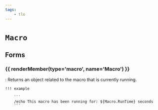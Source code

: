 ```yaml
---
tags:
    - tlo
---
```

# `Macro`

## Forms

### {{ renderMember(type='macro', name='Macro') }}

:   Returns an object related to the macro that is currently running.

    !!! example

        ```
        /echo This macro has been running for: ${Macro.RunTime} seconds
        ```

[macro]: ../data-types/datatype-macro.md

